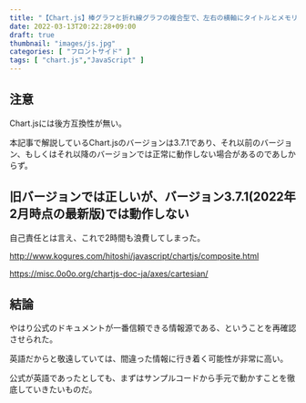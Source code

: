 ```yaml
---
title: "【Chart.js】棒グラフと折れ線グラフの複合型で、左右の横軸にタイトルとメモリ表示"
date: 2022-03-13T20:22:28+09:00
draft: true
thumbnail: "images/js.jpg"
categories: [ "フロントサイド" ]
tags: [ "chart.js","JavaScript" ]
---
```



## 注意

Chart.jsには後方互換性が無い。

本記事で解説しているChart.jsのバージョンは3.7.1であり、それ以前のバージョン、もしくはそれ以降のバージョンでは正常に動作しない場合があるのであしからず。

## 旧バージョンでは正しいが、バージョン3.7.1(2022年2月時点の最新版)では動作しない

自己責任とは言え、これで2時間も浪費してしまった。

http://www.kogures.com/hitoshi/javascript/chartjs/composite.html

https://misc.0o0o.org/chartjs-doc-ja/axes/cartesian/








## 結論

やはり公式のドキュメントが一番信頼できる情報源である、ということを再確認させられた。

英語だからと敬遠していては、間違った情報に行き着く可能性が非常に高い。

公式が英語であったとしても、まずはサンプルコードから手元で動かすことを徹底していきたいものだ。








